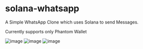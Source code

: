 # solana-whatsapp

A Simple WhatsApp Clone which uses Solana to send Messages.

Currently supports only Phantom Wallet

![image](https://user-images.githubusercontent.com/52526849/161444795-708756b3-5eb7-4ec8-874c-7c9af31fae80.png)
![image](https://user-images.githubusercontent.com/52526849/161444824-08421b6b-e24f-4589-8acf-97320da31de2.png)
![image](https://user-images.githubusercontent.com/52526849/161444878-8186e40e-e8e3-4882-8e06-fb642960dde8.png)
